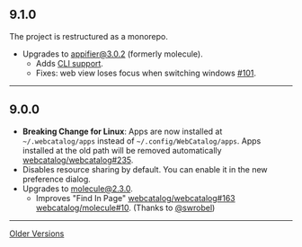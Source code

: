## 9.1.0
The project is restructured as a monorepo.

- Upgrades to [appifier@3.0.2](https://www.npmjs.com/package/appifier) (formerly molecule).
  - Adds [CLI support](https://github.com/webcatalog/webcatalog#command-line).
  - Fixes: web view loses focus when switching windows [#101](https://github.com/webcatalog/webcatalog/issues/101).

---

## 9.0.0
- **Breaking Change for Linux**: Apps are now installed at `~/.webcatalog/apps` instead of `~/.config/WebCatalog/apps`. Apps installed at the old path will be removed automatically [webcatalog/webcatalog#235](https://github.com/webcatalog/webcatalog/issues/235).
- Disables resource sharing by default. You can enable it in the new preference dialog.
- Upgrades to [molecule@2.3.0](https://github.com/webcatalog/molecule/releases/tag/v2.3.0).
  - Improves "Find In Page" [webcatalog/webcatalog#163](https://github.com/webcatalog/webcatalog/issues/163) [webcatalog/molecule#10](https://github.com/webcatalog/molecule/pull/10). (Thanks to [@swrobel](https://github.com/swrobel))

---

[Older Versions](https://raw.githubusercontent.com/webcatalog/webcatalog/master/RELEASE_NOTES0.md)
